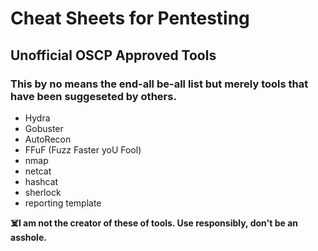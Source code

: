 # Cheat Sheets for Pentesting

## Unofficial OSCP Approved Tools
### This by no means the end-all be-all list but merely tools that have been suggeseted by others.

- Hydra
- Gobuster
- AutoRecon
- FFuF (Fuzz Faster yoU Fool)
- nmap
- netcat
- hashcat
- sherlock
- reporting template




**:skull_and_crossbones:I am not the creator of these of tools. Use responsibly, don't be an asshole.**
